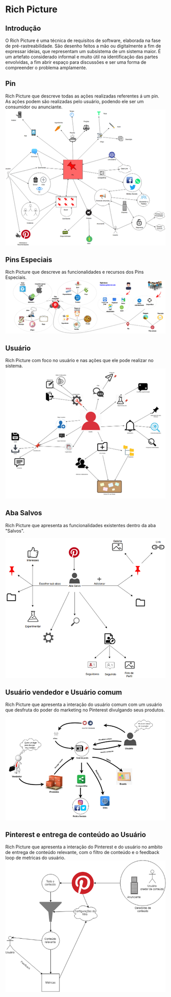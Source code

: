 # Rich Picture

##  Introdução

  O Rich Picture é uma técnica de requisitos de software, elaborada na fase de pré-rastreabilidade. São desenho feitos a mão ou digitalmente a fim de expressar ideias, que representam um subsistema de um sistema maior. É um artefato considerado informal e muito útil na identificação das partes envolvidas, a fim abrir espaço para discussões e ser uma forma de compreender o problema amplamente.

## Pin

Rich Picture que descreve todas as ações realizadas referentes á um pin. As  ações podem são realizadas pelo usuário, podendo ele ser um consumidor ou anunciante.
![Screenshot](img/rich_final.png)

## Pins Especiais

Rich Picture que descreve as funcionalidades e recursos dos Pins Especiais.
![rich4](img/rich4.png)

## Usuário

Rich Picture com foco no usuário e nas ações que ele pode realizar no sistema.
![RichPicture1](img/RichPicture.png)

## Aba Salvos

Rich Picture que apresenta as funcionalidades existentes dentro da aba "Salvos".

![AbaSalvos](img/rp_abasalvo.png)

## Usuário vendedor e Usuário comum

Rich Picture que apresenta a interação do usuário comum com um usuário que desfruta do poder do marketing no Pinterest divulgando seus produtos.

![Vendedor](img/Richpicture3.jpg)

## Pinterest e entrega de conteúdo ao Usuário

Rich Picture que apresenta a interação do Pinterest e do usuário no ambito de entrega de conteúdo relevante, com o filtro de conteúdo e o feedback loop de metricas do usuário.
![Vendedor](img/rich_picture_conteudo.png)
